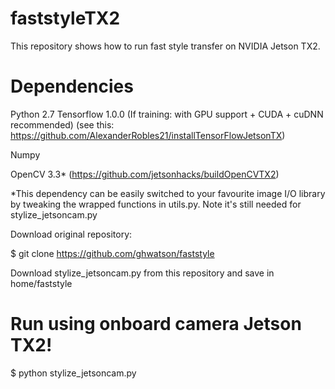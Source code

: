 # faststyleTX2

This repository shows how to run fast style transfer on NVIDIA Jetson TX2.

# Dependencies 

Python 2.7
Tensorflow 1.0.0 (If training: with GPU support + CUDA + cuDNN recommended) (see this: https://github.com/AlexanderRobles21/installTensorFlowJetsonTX)

Numpy

OpenCV 3.3* (https://github.com/jetsonhacks/buildOpenCVTX2)

*This dependency can be easily switched to your favourite image I/O library by tweaking the wrapped functions in utils.py. Note it's still needed for stylize_jetsoncam.py

Download original repository:

$ git clone https://github.com/ghwatson/faststyle

Download stylize_jetsoncam.py from this repository and save in home/faststyle

# Run using onboard camera Jetson TX2!

$ python stylize_jetsoncam.py

 
